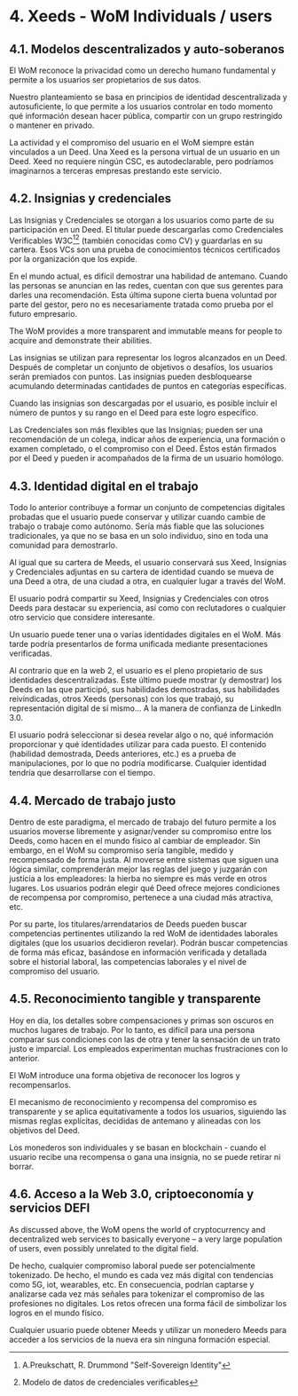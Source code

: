 # 4. Xeeds - WoM Individuals / users

## 4.1. Modelos descentralizados y auto-soberanos

El WoM reconoce la privacidad como un derecho humano fundamental y permite a los usuarios ser propietarios de sus datos.

Nuestro planteamiento se basa en principios de identidad descentralizada y autosuficiente, lo que permite a los usuarios controlar en todo momento qué información desean hacer pública, compartir con un grupo restringido o mantener en privado.

La actividad y el compromiso del usuario en el WoM siempre están vinculados a un Deed. Una Xeed es la persona virtual de un usuario en un Deed. Xeed no requiere ningún CSC, es autodeclarable, pero podríamos imaginarnos a terceras empresas prestando este servicio.

## 4.2. Insignias y credenciales

Las Insignias y Credenciales se otorgan a los usuarios como parte de su participación en un Deed. El titular puede descargarlas como Credenciales Verificables W3C[^7][^8] (también conocidas como CV) y guardarlas en su cartera. Esos VCs son una prueba de conocimientos técnicos certificados por la organización que los expide.

En el mundo actual, es difícil demostrar una habilidad de antemano. Cuando las personas se anuncian en las redes, cuentan con que sus gerentes para darles una recomendación. Esta última supone cierta buena voluntad por parte del gestor, pero no es necesariamente tratada como prueba por el futuro empresario.

The WoM provides a more transparent and immutable means for people to acquire and demonstrate their abilities.

Las insignias se utilizan para representar los logros alcanzados en un Deed. Después de completar un conjunto de objetivos o desafíos, los usuarios serán premiados con puntos. Las insignias pueden desbloquearse acumulando determinadas cantidades de puntos en categorías específicas.

Cuando las insignias son descargadas por el usuario, es posible incluir el número de puntos y su rango en el Deed para este logro específico.

Las Credenciales son más flexibles que las Insignias; pueden ser una recomendación de un colega, indicar años de experiencia, una formación o examen completado, o el compromiso con el Deed. Éstos están firmados por el Deed y pueden ir acompañados de la firma de un usuario homólogo.

## 4.3. Identidad digital en el trabajo

Todo lo anterior contribuye a formar un conjunto de competencias digitales probadas que el usuario puede conservar y utilizar cuando cambie de trabajo o trabaje como autónomo. Sería más fiable que las soluciones tradicionales, ya que no se basa en un solo individuo, sino en toda una comunidad para demostrarlo.

Al igual que su cartera de Meeds, el usuario conservará sus Xeed, Insignias y Credenciales adjuntas en su cartera de identidad cuando se mueva de una Deed a otra, de una ciudad a otra, en cualquier lugar a través del WoM.

El usuario podrá compartir su Xeed, Insignias y Credenciales con otros Deeds para destacar su experiencia, así como con reclutadores o cualquier otro servicio que considere interesante.

Un usuario puede tener una o varias identidades digitales en el WoM. Más tarde podría presentarlos de forma unificada mediante presentaciones verificadas.

Al contrario que en la web 2, el usuario es el pleno propietario de sus identidades descentralizadas. Este último puede mostrar (y demostrar) los Deeds en las que participó, sus habilidades demostradas, sus habilidades reivindicadas, otros Xeeds (personas) con los que trabajó, su representación digital de sí mismo... A la manera de confianza de LinkedIn 3.0.

El usuario podrá seleccionar si desea revelar algo o no, qué información proporcionar y qué identidades utilizar para cada puesto. El contenido (habilidad demostrada, Deeds anteriores, etc.) es a prueba de manipulaciones, por lo que no podría modificarse. Cualquier identidad tendría que desarrollarse con el tiempo.

## 4.4. Mercado de trabajo justo

Dentro de este paradigma, el mercado de trabajo del futuro permite a los usuarios moverse libremente y asignar/vender su compromiso entre los Deeds, como hacen en el mundo físico al cambiar de empleador. Sin embargo, en el WoM su compromiso sería tangible, medido y recompensado de forma justa. Al moverse entre sistemas que siguen una lógica similar, comprenderán mejor las reglas del juego y juzgarán con justicia a los empleadores: la hierba no siempre es más verde en otros lugares. Los usuarios podrán elegir qué Deed ofrece mejores condiciones de recompensa por compromiso, pertenece a una ciudad más atractiva, etc.

Por su parte, los titulares/arrendatarios de Deeds pueden buscar competencias pertinentes utilizando la red WoM de identidades laborales digitales (que los usuarios decidieron revelar). Podrán buscar competencias de forma más eficaz, basándose en información verificada y detallada sobre el historial laboral, las competencias laborales y el nivel de compromiso del usuario.

## 4.5. Reconocimiento tangible y transparente

Hoy en día, los detalles sobre compensaciones y primas son oscuros en muchos lugares de trabajo. Por lo tanto, es difícil para una persona comparar sus condiciones con las de otra y tener la sensación de un trato justo e imparcial. Los empleados experimentan muchas frustraciones con lo anterior.

El WoM introduce una forma objetiva de reconocer los logros y recompensarlos.

El mecanismo de reconocimiento y recompensa del compromiso es transparente y se aplica equitativamente a todos los usuarios, siguiendo las mismas reglas explícitas, decididas de antemano y alineadas con los objetivos del Deed.

Los monederos son individuales y se basan en blockchain - cuando el usuario recibe una recompensa o gana una insignia, no se puede retirar ni borrar.

## 4.6. Acceso a la Web 3.0, criptoeconomía y servicios DEFI

As discussed above, the WoM opens the world of cryptocurrency and decentralized web services to basically everyone – a very large population of users, even possibly unrelated to the digital field.

De hecho, cualquier compromiso laboral puede ser potencialmente tokenizado. De hecho, el mundo es cada vez más digital con tendencias como 5G, iot, wearables, etc. En consecuencia, podrían captarse y analizarse cada vez más señales para tokenizar el compromiso de las profesiones no digitales. Los retos ofrecen una forma fácil de simbolizar los logros en el mundo físico.

Cualquier usuario puede obtener Meeds y utilizar un monedero Meeds para acceder a los servicios de la nueva era sin ninguna formación especial.

[^7]: A.Preukschatt, R. Drummond "Self-Sovereign Identity"
[^8]: Modelo de datos de credenciales verificables
